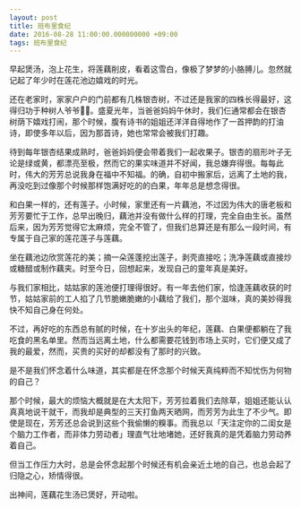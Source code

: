 ```yaml
---
layout: post
title: 班布里食纪
date: 2016-08-28 11:00:00.000000000 +09:00
tags: 班布里食纪
---
```


早起煲汤，泡上花生，将莲藕削皮，看着这雪白，像极了梦梦的小胳膊儿。忽然就记起了年少时在莲花池边嬉戏的时光。

还在老家时，家家户户的门前都有几株银杏树，不过还是我家的四株长得最好，这得归功于种树人爷爷👴🏻。盛夏光年，当爸爸妈妈午休时，我们仨通常都会在银杏树荫下嬉戏打闹，那个时候，腹有诗书的姐姐还洋洋自得地作了一首押韵的打油诗，即使多年以后，因为那首诗，她也常常会被我们打趣。

待到每年银杏结果成熟时，爸爸妈妈便会带着我们一起收果子。银杏的扇形叶子无论是绿或黄，都漂亮至极，然而它的果实味道并不好闻，我总嫌弃得很。每每此时，伟大的芳芳总说我身在福中不知福。的确，自初中搬家后，远离了土地的我，再没吃到过像那个时候那样饱满好吃的的白果，年年总是想念得很。

和白果一样的，还有莲子。小时候，家里还有一片藕池，不过因为伟大的唐老板和芳芳要忙于工作，总早出晚归，藕池并没有做什么样的打理，完全自由生长。虽然后来，因为芳芳觉得它太麻烦，完全不管了，但我们总算还是有那么一段时间，有专属于自己家的莲花莲子与莲藕。

坐在藕池边欣赏莲花的美；摘一朵莲蓬挖出莲子，剥壳直接吃；洗净莲藕或直接炒或糖醋或制作藕夹。时至今日，回想起来，发现自己的童年真是美好。

与我们家相比，姑姑家的莲池便打理得很好。有一年去他们家，恰逢莲藕收获的时节，姑姑家前的工人掐了几节脆嫩脆嫩的小藕给了我们，那个滋味，真的美妙得我快不知自己身在何处。

不过，再好吃的东西总有腻的时候，在十岁出头的年纪，莲藕、白果便都躺在了我吃食的黑名单里。然而当远离土地，什么都需要花钱到市场上买时，它们便又成了我的最爱，然而，买贵的买好的却都没有了那时的兴致。

是不是我们怀念着什么味道，其实都是在怀念那个时候天真纯粹而不知忧伤为何物的自己？

那个时候，最大的烦恼大概就是在大太阳下，芳芳拉着我们去除草，姐姐还能认认真真地说干就干，而我却是典型的三天打鱼两天晒网，而芳芳为此生了不少气。即使是现在，芳芳还总会说到这些个我偷懒的糗事。而我总以「天注定你的二闺女是个脑力工作者，而非体力劳动者」理直气壮地堵她，还好我真的是凭着脑力劳动养着自己。

但当工作压力大时，总是会怀念起那个时候还有机会亲近土地的自己，也总会起了归隐之心，矫情得很。

出神间，莲藕花生汤已煲好，开动啦。